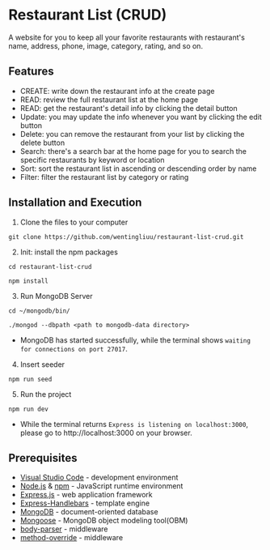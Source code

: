 # Restaurant List (CRUD)
A website for you to keep all your favorite restaurants with restaurant's name, address, phone, image, category, rating, and so on.

## Features
*  CREATE: write down the restaurant info at the create page 
*  READ: review the full restaurant list at the home page
*  READ: get the restaurant's detail info by clicking the detail button
*  Update: you may update the info whenever you want by clicking the edit button
*  Delete: you can remove the restaurant from your list by clicking the delete button
*  Search: there's a search bar at the home page for you to search the specific restaurants by keyword or location
*  Sort: sort the restaurant list in ascending or descending order by name
*  Filter: filter the restaurant list by category or rating

## Installation and Execution
1.  Clone the files to your computer
```
git clone https://github.com/wentingliuu/restaurant-list-crud.git
```
2. Init: install the npm packages
```
cd restaurant-list-crud
```
```
npm install
```
3. Run MongoDB Server
```
cd ~/mongodb/bin/
```
```
./mongod --dbpath <path to mongodb-data directory>
```
- MongoDB has started successfully, while the terminal shows `waiting for connections on port 27017`.
4. Insert seeder
```
npm run seed
```
5. Run the project
```
npm run dev
```
- While the terminal returns `Express is listening on localhost:3000`, please go to http://localhost:3000 on your browser.

## Prerequisites
*  [Visual Studio Code](https://code.visualstudio.com/) - development environment
*  [Node.js](https://nodejs.org/en/) & [npm](https://www.npmjs.com/) - JavaScript runtime environment
*  [Express.js](https://expressjs.com/) - web application framework
*  [Express-Handlebars](https://www.npmjs.com/package/express-handlebars) - template engine
*  [MongoDB](https://www.mongodb.com/) - document-oriented database
*  [Mongoose](https://mongoosejs.com/) - MongoDB object modeling tool(OBM)
*  [body-parser](https://www.npmjs.com/package/body-parser) - middleware
*  [method-override](https://www.npmjs.com/package/method-override) - middleware

